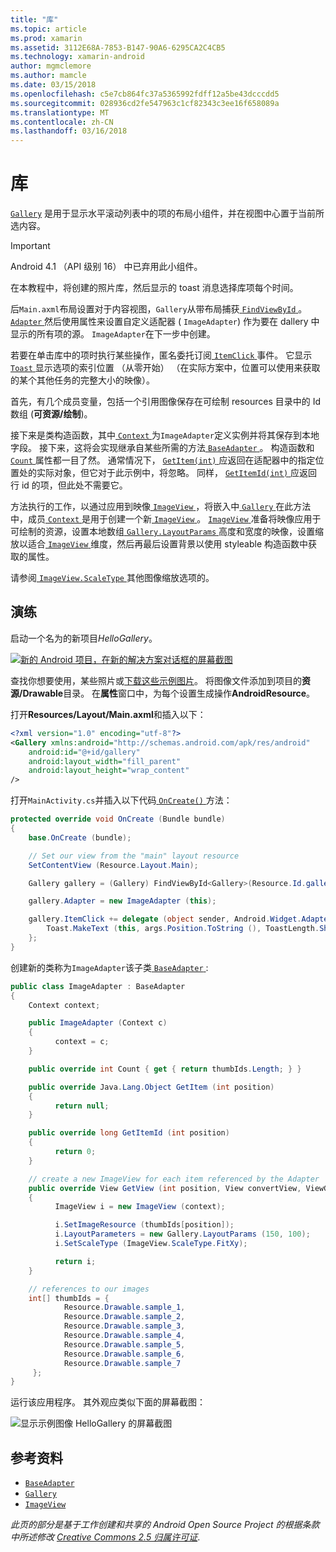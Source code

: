 ```yaml
---
title: "库"
ms.topic: article
ms.prod: xamarin
ms.assetid: 3112E68A-7853-B147-90A6-6295CA2C4CB5
ms.technology: xamarin-android
author: mgmclemore
ms.author: mamcle
ms.date: 03/15/2018
ms.openlocfilehash: c5e7cb864fc37a5365992fdff12a5be43dcccdd5
ms.sourcegitcommit: 028936cd2fe547963c1cf82343c3ee16f658089a
ms.translationtype: MT
ms.contentlocale: zh-CN
ms.lasthandoff: 03/16/2018
---
```

# <a name="gallery"></a>库

[`Gallery`](https://developer.xamarin.com/api/type/Android.Widget.Gallery/) 是用于显示水平滚动列表中的项的布局小组件，并在视图中心置于当前所选内容。

> [!IMPORTANT]
> Android 4.1 （API 级别 16） 中已弃用此小组件。 

在本教程中，将创建的照片库，然后显示的 toast 消息选择库项每个时间。

后`Main.axml`布局设置对于内容视图，`Gallery`从带布局捕获[ `FindViewById` ](https://developer.xamarin.com/api/member/Android.App.Activity.FindViewById/p/System.Int32/)。
[ `Adapter` ](https://developer.xamarin.com/api/property/Android.Widget.AdapterView.RawAdapter/)然后使用属性来设置自定义适配器 ( `ImageAdapter`) 作为要在 dallery 中显示的所有项的源。 `ImageAdapter`在下一步中创建。

若要在单击库中的项时执行某些操作，匿名委托订阅[ `ItemClick` ](https://developer.xamarin.com/api/event/Android.Widget.AdapterView.ItemClick/)事件。 它显示[ `Toast` ](https://developer.xamarin.com/api/type/Android.Widget.Toast/)显示选项的索引位置 （从零开始） （在实际方案中，位置可以使用来获取的某个其他任务的完整大小的映像）。

首先，有几个成员变量，包括一个引用图像保存在可绘制 resources 目录中的 Id 数组 (**可资源/绘制**)。

接下来是类构造函数，其中[ `Context` ](https://developer.xamarin.com/api/type/Android.Content.Context/)为`ImageAdapter`定义实例并将其保存到本地字段。
接下来，这将会实现继承自某些所需的方法[ `BaseAdapter` ](https://developer.xamarin.com/api/type/Android.Widget.BaseAdapter/)。
构造函数和[ `Count` ](https://developer.xamarin.com/api/property/Android.Widget.BaseAdapter.Count/)属性都一目了然。 通常情况下， [ `GetItem(int)` ](https://developer.xamarin.com/api/member/Android.Widget.BaseAdapter.GetItem/p/System.Int32/)应返回在适配器中的指定位置处的实际对象，但它对于此示例中，将忽略。 同样， [ `GetItemId(int)` ](https://developer.xamarin.com/api/member/Android.Widget.BaseAdapter.GetItemId/p/System.Int32/)应返回行 id 的项，但此处不需要它。

方法执行的工作，以通过应用到映像[ `ImageView` ](https://developer.xamarin.com/api/type/Android.Widget.ImageView/) ，将嵌入中[ `Gallery` ](https://developer.xamarin.com/api/type/Android.Widget.Gallery/)在此方法中，成员[ `Context` ](https://developer.xamarin.com/api/type/Android.Content.Context/)是用于创建一个新[ `ImageView` ](https://developer.xamarin.com/api/type/Android.Widget.ImageView/)。
[ `ImageView` ](https://developer.xamarin.com/api/type/Android.Widget.ImageView/)准备将映像应用于可绘制的资源，设置本地数组[ `Gallery.LayoutParams` ](https://developer.xamarin.com/api/type/Android.Widget.Gallery+LayoutParams/)高度和宽度的映像，设置缩放以适合[ `ImageView` ](https://developer.xamarin.com/api/type/Android.Widget.ImageView/)维度，然后再最后设置背景以使用 styleable 构造函数中获取的属性。

请参阅[ `ImageView.ScaleType` ](https://developer.xamarin.com/api/type/Android.Widget.ImageView+ScaleType/)其他图像缩放选项的。

## <a name="walkthrough"></a>演练

启动一个名为的新项目*HelloGallery*。

[![新的 Android 项目，在新的解决方案对话框的屏幕截图](gallery-images/hellogallery1-sml.png)](gallery-images/hellogallery1.png#lightbox)

查找你想要使用，某些照片或[下载这些示例图片](http://developer.android.com/shareables/sample_images.zip)。
将图像文件添加到项目的**资源/Drawable**目录。 在**属性**窗口中，为每个设置生成操作**AndroidResource**。

打开**Resources/Layout/Main.axml**和插入以下：

```xml
<?xml version="1.0" encoding="utf-8"?>
<Gallery xmlns:android="http://schemas.android.com/apk/res/android"
    android:id="@+id/gallery"
    android:layout_width="fill_parent"
    android:layout_height="wrap_content"
/>
```

打开`MainActivity.cs`并插入以下代码[ `OnCreate()` ](https://developer.xamarin.com/api/member/Android.App.Activity.OnCreate/p/Android.OS.Bundle/)方法：

```csharp
protected override void OnCreate (Bundle bundle)
{
    base.OnCreate (bundle);

    // Set our view from the "main" layout resource
    SetContentView (Resource.Layout.Main);

    Gallery gallery = (Gallery) FindViewById<Gallery>(Resource.Id.gallery);

    gallery.Adapter = new ImageAdapter (this);

    gallery.ItemClick += delegate (object sender, Android.Widget.AdapterView.ItemClickEventArgs args) {
        Toast.MakeText (this, args.Position.ToString (), ToastLength.Short).Show ();
    };
}
```

创建新的类称为`ImageAdapter`该子类[ `BaseAdapter` ](https://developer.xamarin.com/api/type/Android.Widget.BaseAdapter/):

```csharp
public class ImageAdapter : BaseAdapter
{
    Context context;

    public ImageAdapter (Context c)
    {
          context = c;
    }

    public override int Count { get { return thumbIds.Length; } }

    public override Java.Lang.Object GetItem (int position)
    {
          return null;
    }

    public override long GetItemId (int position)
    {
          return 0;
    }

    // create a new ImageView for each item referenced by the Adapter
    public override View GetView (int position, View convertView, ViewGroup parent)
    {
          ImageView i = new ImageView (context);

          i.SetImageResource (thumbIds[position]);
          i.LayoutParameters = new Gallery.LayoutParams (150, 100);
          i.SetScaleType (ImageView.ScaleType.FitXy);

          return i;
    }

    // references to our images
    int[] thumbIds = {
            Resource.Drawable.sample_1,
            Resource.Drawable.sample_2,
            Resource.Drawable.sample_3,
            Resource.Drawable.sample_4,
            Resource.Drawable.sample_5,
            Resource.Drawable.sample_6,
            Resource.Drawable.sample_7
     };
}

```

运行该应用程序。 其外观应类似下面的屏幕截图：

![显示示例图像 HelloGallery 的屏幕截图](gallery-images/hellogallery3.png)



## <a name="references"></a>参考资料

-   [`BaseAdapter`](https://developer.xamarin.com/api/type/Android.Widget.BaseAdapter/)
-   [`Gallery`](https://developer.xamarin.com/api/type/Android.Widget.Gallery/)
-   [`ImageView`](https://developer.xamarin.com/api/type/Android.Widget.ImageView/)

*此页的部分是基于工作创建和共享的 Android Open Source Project 的根据条款中所述修改*
[*Creative Commons 2.5 归属许可证*](http://creativecommons.org/licenses/by/2.5/).



